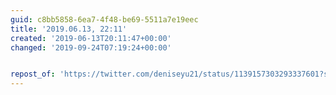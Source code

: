 ```yaml
---
guid: c8bb5858-6ea7-4f48-be69-5511a7e19eec
title: '2019.06.13, 22:11'
created: '2019-06-13T20:11:47+00:00'
changed: '2019-09-24T07:19:24+00:00'


repost_of: 'https://twitter.com/deniseyu21/status/1139157303293337601?s=19'
---
```


